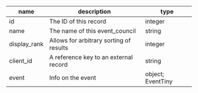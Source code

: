 | name         | description                             | type              |
|--------------|-----------------------------------------|-------------------|
| id           | The ID of this record                   | integer           |
| name         | The name of this event_council          | string            |
| display_rank | Allows for arbitrary sorting of results | integer           |
| client_id    | A reference key to an external record   | string            |
| event        | Info on the event                       | object; EventTiny |